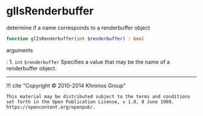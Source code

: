 # glIsRenderbuffer
determine if a name corresponds to a renderbuffer object

```php
function glIsRenderbuffer(int $renderbuffer) : bool
```

arguments

:    1. `int` `$renderbuffer` Specifies a value that may be the name of a
    renderbuffer object.

---
     

!!! cite "Copyright © 2010-2014 Khronos Group"

    This material may be distributed subject to the terms and conditions set forth in the Open Publication License, v 1.0, 8 June 1999. https://opencontent.org/openpub/.